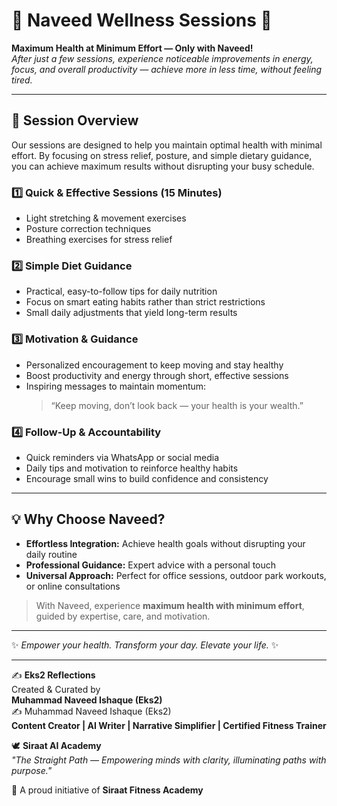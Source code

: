 # 🌟 Naveed Wellness Sessions 🌟

**Maximum Health at Minimum Effort — Only with Naveed!**  
*After just a few sessions, experience noticeable improvements in energy, focus, and overall productivity — achieve more in less time, without feeling tired.*

---

## 🧘 Session Overview
Our sessions are designed to help you maintain optimal health with minimal effort. By focusing on stress relief, posture, and simple dietary guidance, you can achieve maximum results without disrupting your busy schedule.

### 1️⃣ Quick & Effective Sessions (15 Minutes)
- Light stretching & movement exercises
- Posture correction techniques
- Breathing exercises for stress relief

### 2️⃣ Simple Diet Guidance
- Practical, easy-to-follow tips for daily nutrition
- Focus on smart eating habits rather than strict restrictions
- Small daily adjustments that yield long-term results

### 3️⃣ Motivation & Guidance
- Personalized encouragement to keep moving and stay healthy
- Boost productivity and energy through short, effective sessions
- Inspiring messages to maintain momentum: 
  > “Keep moving, don’t look back — your health is your wealth.”

### 4️⃣ Follow-Up & Accountability
- Quick reminders via WhatsApp or social media
- Daily tips and motivation to reinforce healthy habits
- Encourage small wins to build confidence and consistency

---

## 💡 Why Choose Naveed?
- **Effortless Integration:** Achieve health goals without disrupting your daily routine
- **Professional Guidance:** Expert advice with a personal touch
- **Universal Approach:** Perfect for office sessions, outdoor park workouts, or online consultations

> With Naveed, experience **maximum health with minimum effort**, guided by expertise, care, and motivation.

---

✨ *Empower your health. Transform your day. Elevate your life.* ✨

---

✍️ **Eks2 Reflections**  
Created & Curated by  
**Muhammad Naveed Ishaque (Eks2)**  
✍️ Muhammad Naveed Ishaque (Eks2)  
**Content Creator | AI Writer | Narrative Simplifier | Certified Fitness Trainer**


🕊️ **Siraat AI Academy**  
*"The Straight Path — Empowering minds with clarity, illuminating paths with purpose."*  

💪 A proud initiative of **Siraat Fitness Academy**



